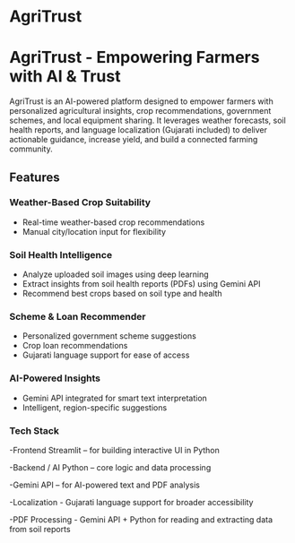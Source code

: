 # AgriTrust

# AgriTrust - Empowering Farmers with AI & Trust

AgriTrust is an AI-powered platform designed to empower farmers with personalized agricultural insights, crop recommendations, government schemes, and local equipment sharing. It leverages weather forecasts, soil health reports, and language localization (Gujarati included) to deliver actionable guidance, increase yield, and build a connected farming community.

## Features

### Weather-Based Crop Suitability
- Real-time weather-based crop recommendations
- Manual city/location input for flexibility

### Soil Health Intelligence
- Analyze uploaded soil images using deep learning
- Extract insights from soil health reports (PDFs) using Gemini API
- Recommend best crops based on soil type and health

### Scheme & Loan Recommender
- Personalized government scheme suggestions
- Crop loan recommendations
- Gujarati language support for ease of access

### AI-Powered Insights
- Gemini API integrated for smart text interpretation
- Intelligent, region-specific suggestions

### Tech Stack
-Frontend	Streamlit – for building interactive UI in Python

-Backend / AI	Python – core logic and data processing

-Gemini API – for AI-powered text and PDF analysis

-Localization -	Gujarati language support for broader accessibility

-PDF Processing - Gemini API + Python for reading and extracting data from soil reports
